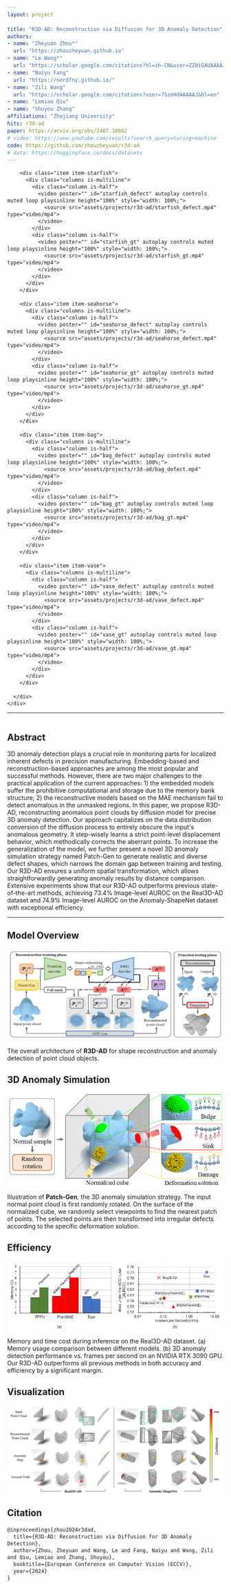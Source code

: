 ```yaml
---
layout: project

title: "R3D-AD: Reconstruction via Diffusion for 3D Anomaly Detection"
authors:
- name: "Zheyuan Zhou*"
  url: "https://zhouzheyuan.github.io"
- name: "Le Wang*"
  url: "https://scholar.google.com/citations?hl=zh-CN&user=ZZ0iGAUAAAAJ"
- name: "Naiyu Fang"
  url: "https://nerdfny.github.io/"
- name: "Zili Wang"
  url: "https://scholar.google.com/citations?user=75zeHdAAAAAJ&hl=en"
- name: "Lemiao Qiu"
- name: "Shuyou Zhang"
affiliations: "Zhejiang University"
hits: r3d-ad
paper: https://arxiv.org/abs/2407.10862
# video: https://www.youtube.com/results?search_query=turing+machine
code: https://github.com/zhouzheyuan/r3d-ad
# data: https://huggingface.co/docs/datasets
---
```


<section class="hero is-light is-small">
  <div class="hero-body">
    <div class="container">
      <div id="results-carousel" class="carousel results-carousel">

        <div class="item item-starfish">
          <div class="columns is-multiline">
            <div class="column is-half">
              <video poster="" id="starfish_defect" autoplay controls muted loop playsinline height="100%" style="width: 100%;">
                <source src="assets/projects/r3d-ad/starfish_defect.mp4" type="video/mp4">
              </video>
            </div>
            <div class="column is-half">
              <video poster="" id="starfish_gt" autoplay controls muted loop playsinline height="100%" style="width: 100%;">
                <source src="assets/projects/r3d-ad/starfish_gt.mp4" type="video/mp4">
              </video>
            </div>
          </div>
        </div>

        <div class="item item-seahorse">
          <div class="columns is-multiline">
            <div class="column is-half">
              <video poster="" id="seahorse_defect" autoplay controls muted loop playsinline height="100%" style="width: 100%;">
                <source src="assets/projects/r3d-ad/seahorse_defect.mp4" type="video/mp4">
              </video>
            </div>
            <div class="column is-half">
              <video poster="" id="seahorse_gt" autoplay controls muted loop playsinline height="100%" style="width: 100%;">
                <source src="assets/projects/r3d-ad/seahorse_gt.mp4" type="video/mp4">
              </video>
            </div>
          </div>
        </div>

        <div class="item item-bag">
          <div class="columns is-multiline">
            <div class="column is-half">
              <video poster="" id="bag_defect" autoplay controls muted loop playsinline height="100%" style="width: 100%;">
                <source src="assets/projects/r3d-ad/bag_defect.mp4" type="video/mp4">
              </video>
            </div>
            <div class="column is-half">
              <video poster="" id="bag_gt" autoplay controls muted loop playsinline height="100%" style="width: 100%;">
                <source src="assets/projects/r3d-ad/bag_gt.mp4" type="video/mp4">
              </video>
            </div>
          </div>
        </div>

        <div class="item item-vase">
          <div class="columns is-multiline">
            <div class="column is-half">
              <video poster="" id="vase_defect" autoplay controls muted loop playsinline height="100%" style="width: 100%;">
                <source src="assets/projects/r3d-ad/vase_defect.mp4" type="video/mp4">
              </video>
            </div>
            <div class="column is-half">
              <video poster="" id="vase_gt" autoplay controls muted loop playsinline height="100%" style="width: 100%;">
                <source src="assets/projects/r3d-ad/vase_gt.mp4" type="video/mp4">
              </video>
            </div>
          </div>
        </div>

      </div>
    </div>
  </div>
</section>

---

<!-- Using HTML to center the abstract -->
<div class="columns is-centered has-text-centered">
<div class="column is-four-fifths">
<h2>Abstract</h2>
<div class="content has-text-justified">
3D anomaly detection plays a crucial role in monitoring parts for localized inherent defects in precision manufacturing.
Embedding-based and reconstruction-based approaches are among the most popular and successful methods.
However, there are two major challenges to the practical application of the current approaches: 
1) the embedded models suffer the prohibitive computational and storage due to the memory bank structure; 
2) the reconstructive models based on the MAE mechanism fail to detect anomalous in the unmasked regions.
In this paper, we propose R3D-AD, reconstructing anomalous point clouds by diffusion model for precise 3D anomaly detection. 
Our approach capitalizes on the data distribution conversion of the diffusion process to entirely obscure the input's anomalous geometry.
It step-wisely learns a strict point-level displacement behavior, which methodically corrects the aberrant points. 
To increase the generalization of the model, we further present a novel 3D anomaly simulation strategy named Patch-Gen to generate realistic and diverse defect shapes, which narrows the domain gap between training and testing.
Our R3D-AD ensures a uniform spatial transformation, which allows straightforwardly generating anomaly results by distance comparison.
Extensive experiments show that our R3D-AD outperforms previous state-of-the-art methods, achieving 73.4% Image-level AUROC on the Real3D-AD dataset and 74.9% Image-level AUROC on the Anomaly-ShapeNet dataset with exceptional efficiency.
</div>
</div>
</div>

---

<!-- > Note: This is an example of a Jekyll-based project website template: [Github link](https://github.com/shunzh/project_website). -->

## Model Overview
![archi](assets/images/covers/r3d-ad.png)

The overall architecture of **R3D-AD** for shape reconstruction and anomaly detection of point cloud objects.

## 3D Anomaly Simulation
![patch](assets/projects/r3d-ad/patch.png)

Illustration of **Patch-Gen**, the 3D anomaly simulation strategy. 
The input normal point cloud is first randomly rotated. 
On the surface of the normalized cube, we randomly select viewpoints to find the nearest patch of points. 
The selected points are then transformed into irregular defects according to the specific deformation solution.

## Efficiency
![cost](assets/projects/r3d-ad/cost.png)

Memory and time cost during inference on the Real3D-AD dataset. 
(a) Memory usage comparison between different models. 
(b) 3D anomaly detection performance vs. frames per second on an NVIDIA RTX 3090 GPU. 
Our R3D-AD outperforms all previous methods in both accuracy and efficiency by a significant margin.

## Visualization
![vis](assets/projects/r3d-ad/vis.jpg)

## Citation
```
@inproceedings{zhou2024r3dad,
  title={R3D-AD: Reconstruction via Diffusion for 3D Anomaly Detection},
  author={Zhou, Zheyuan and Wang, Le and Fang, Naiyu and Wang, Zili and Qiu, Lemiao and Zhang, Shuyou},
  booktitle={European Conference on Computer Vision (ECCV)},
  year={2024}
}
```